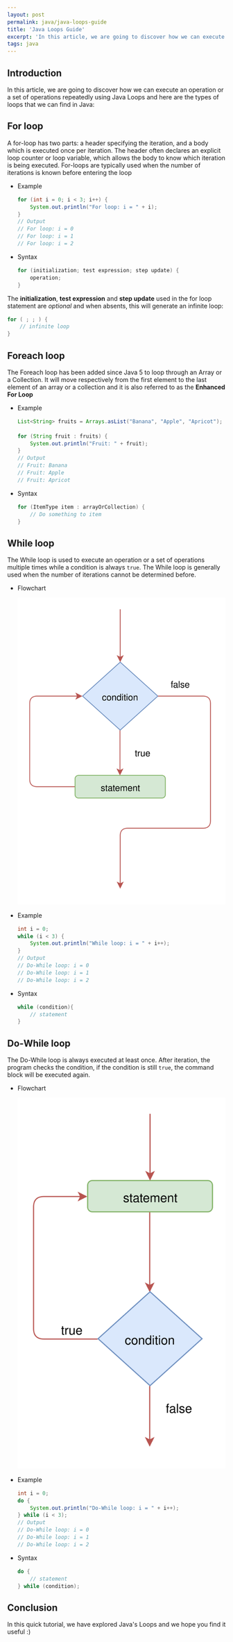 ```yaml
---
layout: post
permalink: java/java-loops-guide
title: 'Java Loops Guide'
excerpt: 'In this article, we are going to discover how we can execute a program repeatedly using Java Loops'
tags: java
---
```


## Introduction

In this article, we are going to discover how we can execute an operation or a set of operations repeatedly using Java Loops and here are the types of loops that we can find in Java:

## For loop

A for-loop has two parts: a header specifying the iteration, and a body which is executed once per iteration. The header often declares an explicit loop counter or loop variable, which allows the body to know which iteration is being executed. For-loops are typically used when the number of iterations is known before entering the loop

<p class="code-tabs"></p>

- Example

  ```java
  for (int i = 0; i < 3; i++) {
      System.out.println("For loop: i = " + i);
  }
  // Output
  // For loop: i = 0
  // For loop: i = 1
  // For loop: i = 2
  ```

- Syntax

  ```java
  for (initialization; test expression; step update) {
      operation;
  }
  ```

The **initialization**, **test expression** and **step update** used in the for loop statement are _optional_ and when absents, this will generate an infinite loop:

```java
for ( ; ; ) {
    // infinite loop
}
```

## Foreach loop

The Foreach loop has been added since Java 5 to loop through an Array or a Collection. It will move respectively from the first element to the last element of an array or a collection and it is also referred to as the **Enhanced For Loop**

<p class="code-tabs"></p>

- Example

  ```java
  List<String> fruits = Arrays.asList("Banana", "Apple", "Apricot");

  for (String fruit : fruits) {
      System.out.println("Fruit: " + fruit);
  }
  // Output
  // Fruit: Banana
  // Fruit: Apple
  // Fruit: Apricot
  ```

- Syntax

  ```java
  for (ItemType item : arrayOrCollection) {
      // Do something to item
  }
  ```

## While loop

The While loop is used to execute an operation or a set of operations multiple times while a condition is always `true`. The While loop is generally used when the number of iterations cannot be determined before.

<p class="code-tabs"></p>

- Flowchart

  ![](/assets/java-loops-guide/while-loop-workchart.svg)

- Example

  ```java
  int i = 0;
  while (i < 3) {
      System.out.println("While loop: i = " + i++);
  }
  // Output
  // Do-While loop: i = 0
  // Do-While loop: i = 1
  // Do-While loop: i = 2
  ```

- Syntax

  ```java
  while (condition){
      // statement
  }
  ```

## Do-While loop

The Do-While loop is always executed at least once. After iteration, the program checks the condition, if the condition is still `true`, the command block will be executed again.

<p class="code-tabs"></p>

- Flowchart

  ![](/assets/java-loops-guide/do-while-loop-workchart.svg)

- Example

  ```java
  int i = 0;
  do {
      System.out.println("Do-While loop: i = " + i++);
  } while (i < 3);
  // Output
  // Do-While loop: i = 0
  // Do-While loop: i = 1
  // Do-While loop: i = 2
  ```

- Syntax

  ```java
  do {
      // statement
  } while (condition);
  ```

## Conclusion

In this quick tutorial, we have explored Java's Loops and we hope you find it useful :)
